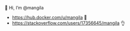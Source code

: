 👋 Hi, I’m @mangila

* https://hub.docker.com/u/mangila 🐳
* https://stackoverflow.com/users/17356645/mangila 👌

